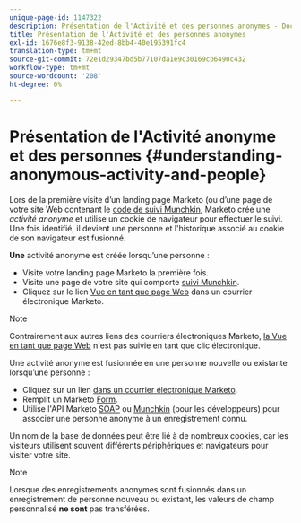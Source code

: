 ```yaml
---
unique-page-id: 1147322
description: Présentation de l'Activité et des personnes anonymes - Documents Marketo - Documentation du produit
title: Présentation de l'Activité et des personnes anonymes
exl-id: 1676e8f3-9138-42ed-8bb4-40e195391fc4
translation-type: tm+mt
source-git-commit: 72e1d29347bd5b77107da1e9c30169cb6490c432
workflow-type: tm+mt
source-wordcount: '208'
ht-degree: 0%

---
```


# Présentation de l&#39;Activité anonyme et des personnes {#understanding-anonymous-activity-and-people}

Lors de la première visite d’un landing page Marketo (ou d’une page de votre site Web contenant le [code de suivi Munchkin](/help/marketo/product-docs/administration/additional-integrations/add-munchkin-tracking-code-to-your-website.md), Marketo crée une _activité anonyme_ et utilise un cookie de navigateur pour effectuer le suivi. Une fois identifié, il devient une personne et l&#39;historique associé au cookie de son navigateur est fusionné.

**Une** activité anonyme est créée lorsqu’une personne :

* Visite votre landing page Marketo la première fois.
* Visite une page de votre site qui comporte [suivi Munchkin](/help/marketo/product-docs/administration/additional-integrations/add-munchkin-tracking-code-to-your-website.md).
* Cliquez sur le lien [Vue en tant que page Web](/help/marketo/product-docs/email-marketing/general/functions-in-the-editor/add-a-view-as-web-page-link-to-an-email.md) dans un courrier électronique Marketo.

>[!NOTE]
>
>Contrairement aux autres liens des courriers électroniques Marketo, [la Vue en tant que page Web](/help/marketo/product-docs/email-marketing/general/functions-in-the-editor/add-a-view-as-web-page-link-to-an-email.md) n&#39;est pas suivie en tant que clic électronique.

Une activité anonyme est fusionnée en une personne nouvelle ou existante lorsqu’une personne :

* Cliquez sur un lien [dans un courrier électronique Marketo](/help/marketo/product-docs/email-marketing/general/using-tokens/add-a-system-token-as-a-link-in-an-email.md).
* Remplit un Marketo [Form](/help/marketo/product-docs/demand-generation/forms/form-actions/embed-a-form-on-your-website.md).
* Utilise l&#39;API Marketo [SOAP](/help/marketo/product-docs/administration/additional-integrations/configuring-your-soap-api-settings.md) ou [Munchkin](/help/marketo/product-docs/administration/additional-integrations/add-munchkin-tracking-code-to-your-website.md) (pour les développeurs) pour associer une personne anonyme à un enregistrement connu.

Un nom de la base de données peut être lié à de nombreux cookies, car les visiteurs utilisent souvent différents périphériques et navigateurs pour visiter votre site.

>[!NOTE]
>
>Lorsque des enregistrements anonymes sont fusionnés dans un enregistrement de personne nouveau ou existant, les valeurs de champ personnalisé **ne sont** pas transférées.
